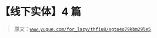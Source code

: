 # 【线下实体】4 篇

> 原文：[`www.yuque.com/for_lazy/thfiu8/sgto4o79kbm29le5`](https://www.yuque.com/for_lazy/thfiu8/sgto4o79kbm29le5)



